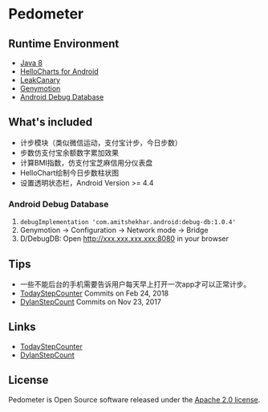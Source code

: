 # Pedometer

## Runtime Environment
- [Java 8](http://www.oracle.com/technetwork/java/javase/downloads/jdk8-downloads-2133151.html)
- [HelloCharts for Android](https://github.com/lecho/hellocharts-android)
- [LeakCanary](https://github.com/square/leakcanary)
- [Genymotion](https://www.genymotion.com/download/)
- [Android Debug Database](https://github.com/amitshekhariitbhu/Android-Debug-Database)

## What's included
- 计步模块（类似微信运动，支付宝计步，今日步数）
- 步数仿支付宝余额数字累加效果
- 计算BMI指数，仿支付宝芝麻信用分仪表盘
- HelloChart绘制今日步数柱状图
- 设置透明状态栏，Android Version >= 4.4

### Android Debug Database
1. ```debugImplementation 'com.amitshekhar.android:debug-db:1.0.4'```
1. Genymotion -> Configuration -> Network mode -> Bridge
1. D/DebugDB: Open http://xxx.xxx.xxx.xxx:8080 in your browser

## Tips
- 一些不能后台的手机需要告诉用户每天早上打开一次app才可以正常计步。
- [TodayStepCounter](https://github.com/jiahongfei/TodayStepCounter) Commits on Feb 24, 2018
- [DylanStepCount](https://github.com/linglongxin24/DylanStepCount) Commits on Nov 23, 2017

## Links
- [TodayStepCounter](https://github.com/jiahongfei/TodayStepCounter)
- [DylanStepCount](https://github.com/linglongxin24/DylanStepCount)

## License
Pedometer is Open Source software released under the [Apache 2.0 license](http://www.apache.org/licenses/LICENSE-2.0.html).